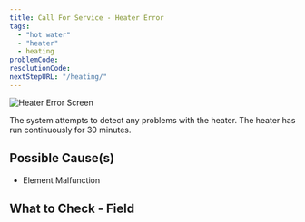```yaml
---
title: Call For Service - Heater Error
tags:
  - "hot water"
  - "heater"
  - heating
problemCode:
resolutionCode:
nextStepURL: "/heating/"
---
```

![Heater Error Screen](/images/error_heater.png)

The system attempts to detect any problems with the heater. The heater has run continuously for 30 minutes.

## Possible Cause(s)

- Element Malfunction

## What to Check - Field
